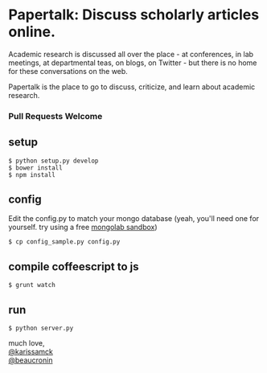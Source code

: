 Papertalk: Discuss scholarly articles online.
=========

Academic research is discussed all over the place - at conferences, in lab meetings, at departmental teas, on blogs, 
on Twitter - but there is no home for these conversations on the web. 

Papertalk is the place to go to discuss, criticize, and learn about academic research.

### Pull Requests Welcome

## setup
```
$ python setup.py develop
$ bower install
$ npm install
```

## config

Edit the config.py to match your mongo database (yeah, you'll need one for yourself. try using a free [mongolab sandbox](http://www.mongolab.com))
```
$ cp config_sample.py config.py
```

## compile coffeescript to js
```
$ grunt watch
```

## run
```
$ python server.py 
```

much love,  
[@karissamck](https://twitter.com/karissamck)  
[@beaucronin](https://twitter.com/beaucronin)
